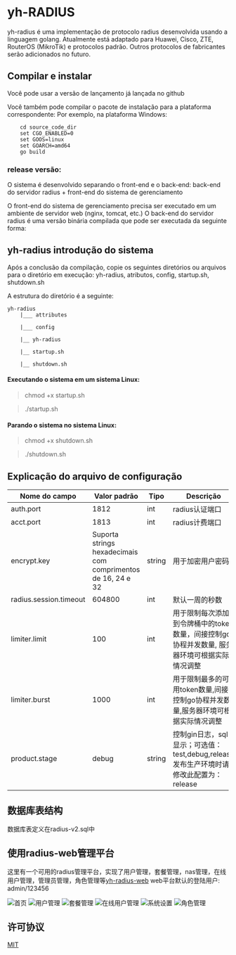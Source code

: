 # yh-RADIUS
yh-radius é uma implementação de protocolo radius desenvolvida usando a linguagem golang. Atualmente está adaptado para Huawei, Cisco, ZTE, RouterOS (MikroTik) e protocolos padrão. Outros protocolos de fabricantes serão adicionados no futuro.

## Compilar e instalar

Você pode usar a versão de lançamento já lançada no github

Você também pode compilar o pacote de instalação para a plataforma correspondente: Por exemplo, na plataforma Windows:
```  
    cd source_code_dir
    set CGO_ENABLED=0
    set GOOS=linux
    set GOARCH=amd64 
    go build
```

### release versão:

O sistema é desenvolvido separando o front-end e o back-end: back-end do servidor radius + front-end do sistema de gerenciamento

O front-end do sistema de gerenciamento precisa ser executado em um ambiente de servidor web (nginx, tomcat, etc.) O back-end do servidor radius é uma versão binária compilada que pode ser executada da seguinte forma:

## yh-radius introdução do sistema

Após a conclusão da compilação, copie os seguintes diretórios ou arquivos para o diretório em execução: yh-radius, atributos, config, startup.sh, shutdown.sh

A estrutura do diretório é a seguinte:
 
    yh-radius
        |___ attributes
  
        |___ config
  
        |__ yh-radius
    
        |__ startup.sh
    
        |__ shutdown.sh

#### Executando o sistema em um sistema Linux:

> chmod +x startup.sh

> ./startup.sh

#### Parando o sistema no sistema Linux:

> chmod +x shutdown.sh

> ./shutdown.sh

## Explicação do arquivo de configuração

| Nome do campo | Valor padrão | Tipo | Descrição |
| ------| ------ | ------ | ----- |
| auth.port | 1812 | int |  radius认证端口  |
| acct.port | 1813 | int |  radius计费端口  |
| encrypt.key | Suporta strings hexadecimais com comprimentos de 16, 24 e 32 | string |  用于加密用户密码  |
| radius.session.timeout | 604800 | int | 默认一周的秒数  |
| limiter.limit | 100 | int | 用于限制每次添加到令牌桶中的token数量，间接控制go协程并发数量, 服务器环境可根据实际情况调整 |
| limiter.burst | 1000 | int | 用于限制最多的可用token数量,间接控制go协程并发数量,服务器环境可根据实际情况调整  |
| product.stage | debug | string | 控制gin日志，sql显示；可选值：test,debug,release 发布生产环境时请修改此配置为：release  |

## 数据库表结构
数据库表定义在radius-v2.sql中

## 使用radius-web管理平台
这里有一个可用的radius管理平台，实现了用户管理，套餐管理，nas管理，在线用户管理，管理员管理，角色管理等[yh-radius-web](https://github.com/cometowell/radius-web.git)
web平台默认的登陆用户: admin/123456

![首页](https://github.com/cometowell/yh-radius/raw/master/document/index.png)
![用户管理](https://github.com/cometowell/yh-radius/raw/master/document/user.png)
![套餐管理](https://github.com/cometowell/yh-radius/raw/master/document/product.png)
![在线用户管理](https://github.com/cometowell/yh-radius/raw/master/document/online.png)
![系统设置](https://github.com/cometowell/yh-radius/raw/master/document/system.png)
![角色管理](https://github.com/cometowell/yh-radius/raw/master/document/role.png)


## 许可协议
[MIT](https://mit-license.org/)
